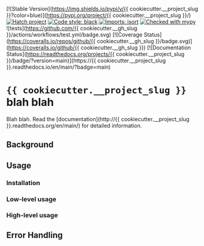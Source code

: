 [![Stable Version](https://img.shields.io/pypi/v/{{  cookiecutter.__project_slug }}?color=blue)](https://pypi.org/project/{{ cookiecutter.__project_slug }}/)
[![Hatch project](https://img.shields.io/badge/%F0%9F%A5%9A-Hatch-4051b5.svg)](https://github.com/pypa/hatch)
[![Code style: black](https://img.shields.io/badge/code%20style-black-000000.svg)](https://github.com/psf/black)
[![Imports: isort](https://img.shields.io/badge/%20imports-isort-%231674b1?style=flat&labelColor=ef8336)](https://pycqa.github.io/isort/)
[![Checked with mypy](https://www.mypy-lang.org/static/mypy_badge.svg)](https://mypy-lang.org/)
![tests](https://github.com/{{ cookiecutter.__gh_slug }}/actions/workflows/test.yml/badge.svg)
[![Coverage Status](https://coveralls.io/repos/github/{{ cookiecutter.__gh_slug }}/badge.svg)](https://coveralls.io/github/{{ cookiecutter.__gh_slug }})
[![Documentation Status](https://readthedocs.org/projects/{{ cookiecutter.__project_slug }}/badge/?version=main)](https://{{ cookiecutter.__project_slug }}.readthedocs.io/en/main/?badge=main)

# `{{ cookiecutter.__project_slug }}` blah blah

Blah blah.
Read the [documentation](http://{{ cookiecutter.__project_slug }}.readthedocs.org/en/main/)
for detailed information.

## Background

## Usage

### Installation

### Low-level usage

### High-level usage

## Error Handling
